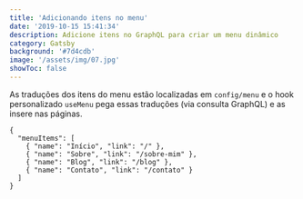 ```yaml
---
title: 'Adicionando itens no menu'
date: '2019-10-15 15:41:34'
description: Adicione itens no GraphQL para criar um menu dinâmico
category: Gatsby
background: '#7d4cdb'
image: '/assets/img/07.jpg'
showToc: false
---
```


As traduções dos itens do menu estão localizadas em `config/menu` e o hook personalizado `useMenu` pega essas traduções (via consulta GraphQL) e as insere nas páginas.

```JS
{
  "menuItems": [
    { "name": "Início", "link": "/" },
    { "name": "Sobre", "link": "/sobre-mim" },
    { "name": "Blog", "link": "/blog" },
    { "name": "Contato", "link": "/contato" }
  ]
}
```
